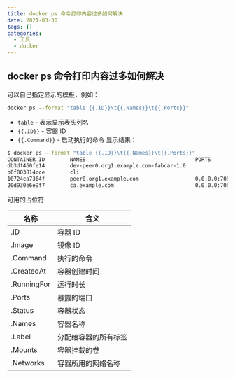 ```yaml
---
title: docker ps 命令打印内容过多如何解决
date: 2021-03-30
tags: []
categories:
  - 工具
  - docker
---
```


## docker ps 命令打印内容过多如何解决

可以自己指定显示的模板，例如：

```BASH
docker ps --format "table {{.ID}}\t{{.Names}}\t{{.Ports}}"
```

- `table` - 表示显示表头列名
- `{{.ID}}` - 容器 ID
- `{{.Command}}` - 启动执行的命令
  显示结果：

```BASH
$ docker ps --format "table {{.ID}}\t{{.Names}}\t{{.Ports}}"
CONTAINER ID        NAMES                                   PORTS
db3df460fe14        dev-peer0.org1.example.com-fabcar-1.0
b6f803814cce        cli
10724ca7364f        peer0.org1.example.com                  0.0.0.0:7051->7051/tcp, 0.0.0.0:7053->7053/tcp
20d930e6e9f7        ca.example.com                          0.0.0.0:7054->7054/tcp
```

可用的占位符

| 名称        | 含义                 |
| ----------- | -------------------- |
| .ID         | 容器 ID              |
| .Image      | 镜像 ID              |
| .Command    | 执行的命令           |
| .CreatedAt  | 容器创建时间         |
| .RunningFor | 运行时长             |
| .Ports      | 暴露的端口           |
| .Status     | 容器状态             |
| .Names      | 容器名称             |
| .Label      | 分配给容器的所有标签 |
| .Mounts     | 容器挂载的卷         |
| .Networks   | 容器所用的网络名称   |

